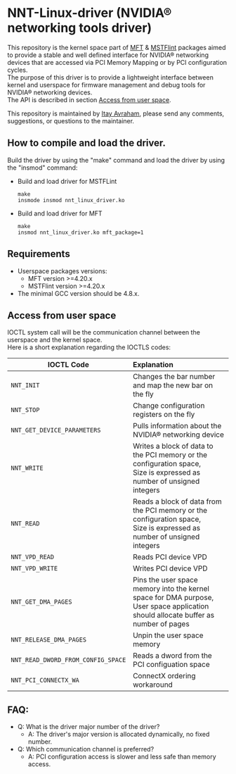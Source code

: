 # NNT-Linux-driver (NVIDIA® networking tools driver)
This repository is the kernel space part of [MFT](https://network.nvidia.com/products/adapter-software/firmware-tools/) & [MSTFlint](https://github.com/Mellanox/mstflint) packages aimed to provide a stable and well defined interface for NVIDIA® networking devices that are accessed via PCI Memory Mapping or by PCI configuration cycles.<br/>
The purpose of this driver is to provide a lightweight interface between kernel and userspace for firmware management and debug tools for NVIDIA® networking devices.<br/>
The API is described in section [Access from user space](#access-from-user-space).

This repository is maintained by [Itay Avraham](mailto:itayavr@nvidia.com?subject=[GitHub]%20NNT%20Linux%20driver), please send any comments, suggestions, or questions to the maintainer.

## How to compile and load the driver.
Build the driver by using the "make" command and load the driver by using the "insmod" command:<br/>
- Build and load driver for MSTFLint

  ```
  make
  insmode insmod nnt_linux_driver.ko
  ```

- Build and load driver for MFT

  ```
  make
  insmod nnt_linux_driver.ko mft_package=1
  ```
 
## Requirements

- Userspace packages versions:
  - MFT version >=4.20.x
  - MSTFlint version >=4.20.x
- The minimal GCC version should be 4.8.x.

## Access from user space<br/>
IOCTL system call will be the communication channel between the userspace and the kernel space.<br/>
Here is a short explanation regarding the IOCTLS codes:<br/>


| IOCTL Code                         | Explanation                                            |
| ---------------------------------- | :-----------------------------------------------------|
| `NNT_INIT`                         | Changes the bar number and map the new bar on the fly |
| `NNT_STOP`                         | Change configuration registers on the fly             |
| `NNT_GET_DEVICE_PARAMETERS`        | Pulls information about the NVIDIA® networking device |
| `NNT_WRITE`                        | Writes a block of data to the PCI memory or the configuration space,<br/> Size is expressed as number of unsigned integers  |
| `NNT_READ`                         | Reads a block of data from the PCI memory or the configuration space,<br/> Size is expressed as number of unsigned integers |
| `NNT_VPD_READ`                     | Reads PCI device VPD                                     |
| `NNT_VPD_WRITE`                    | Writes PCI device VPD                                    |
| `NNT_GET_DMA_PAGES`                | Pins the user space memory into the kernel space for DMA purpose,<br/> User space application should allocate buffer as number of pages |
| `NNT_RELEASE_DMA_PAGES`            | Unpin the user space memory                              |
| `NNT_READ_DWORD_FROM_CONFIG_SPACE` | Reads a dword from the PCI configuation space             |
| `NNT_PCI_CONNECTX_WA`              | ConnectX ordering workaround                             |


## FAQ:
- Q: What is the driver major number of the driver?<br/>
  - A: The driver's major version is allocated dynamically, no fixed number.<br/>
- Q: Which communication channel is preferred?<br>
  - A: PCI configuration access is slower and less safe than memory access.<br/>
